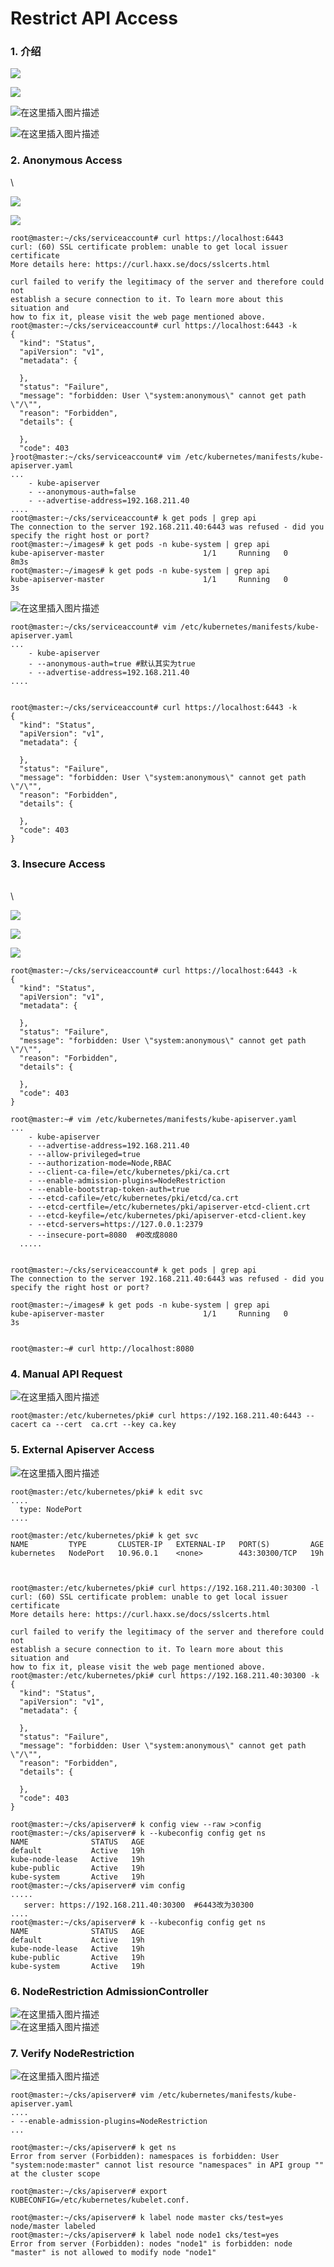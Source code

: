 # Restrict API Access

### 1. 介绍 <a href="#1__4" id="1__4"></a>

![](https://img-blog.csdnimg.cn/20210425185449694.png?shadow\_10,text\_aHR0cHM6Ly9ibG9nLmNzZG4ubmV0L3hpeGloYWhhbGVsZWhlaGU=,size\_16,color\_FFFFFF,t\_70)

![](https://img-blog.csdnimg.cn/20210425185621584.png?shadow\_10,text\_aHR0cHM6Ly9ibG9nLmNzZG4ubmV0L3hpeGloYWhhbGVsZWhlaGU=,size\_16,color\_FFFFFF,t\_70)

![在这里插入图片描述](https://img-blog.csdnimg.cn/20210425185743944.png?shadow\_10,text\_aHR0cHM6Ly9ibG9nLmNzZG4ubmV0L3hpeGloYWhhbGVsZWhlaGU=,size\_16,color\_FFFFFF,t\_70)

![在这里插入图片描述](https://img-blog.csdnimg.cn/20210425185845510.png?shadow\_10,text\_aHR0cHM6Ly9ibG9nLmNzZG4ubmV0L3hpeGloYWhhbGVsZWhlaGU=,size\_16,color\_FFFFFF,t\_70)

### 2. Anonymous Access <a href="#2_practice__anonymous_access_12" id="2_practice__anonymous_access_12"></a>

\


![](https://img-blog.csdnimg.cn/20210425185956297.png?shadow\_10,text\_aHR0cHM6Ly9ibG9nLmNzZG4ubmV0L3hpeGloYWhhbGVsZWhlaGU=,size\_16,color\_FFFFFF,t\_70)

![](https://img-blog.csdnimg.cn/20210425190008318.png?shadow\_10,text\_aHR0cHM6Ly9ibG9nLmNzZG4ubmV0L3hpeGloYWhhbGVsZWhlaGU=,size\_16,color\_FFFFFF,t\_70)

```
root@master:~/cks/serviceaccount# curl https://localhost:6443
curl: (60) SSL certificate problem: unable to get local issuer certificate
More details here: https://curl.haxx.se/docs/sslcerts.html

curl failed to verify the legitimacy of the server and therefore could not
establish a secure connection to it. To learn more about this situation and
how to fix it, please visit the web page mentioned above.
root@master:~/cks/serviceaccount# curl https://localhost:6443 -k
{
  "kind": "Status",
  "apiVersion": "v1",
  "metadata": {
    
  },
  "status": "Failure",
  "message": "forbidden: User \"system:anonymous\" cannot get path \"/\"",
  "reason": "Forbidden",
  "details": {
    
  },
  "code": 403
}root@master:~/cks/serviceaccount# vim /etc/kubernetes/manifests/kube-apiserver.yaml 
...
    - kube-apiserver
    - --anonymous-auth=false
    - --advertise-address=192.168.211.40
....
root@master:~/cks/serviceaccount# k get pods | grep api
The connection to the server 192.168.211.40:6443 was refused - did you specify the right host or port?
root@master:~/images# k get pods -n kube-system | grep api
kube-apiserver-master                      1/1     Running   0          8m3s
root@master:~/images# k get pods -n kube-system | grep api
kube-apiserver-master                      1/1     Running   0          3s
```

![在这里插入图片描述](https://img-blog.csdnimg.cn/20210425194247517.png?shadow\_10,text\_aHR0cHM6Ly9ibG9nLmNzZG4ubmV0L3hpeGloYWhhbGVsZWhlaGU=,size\_16,color\_FFFFFF,t\_70)

```
root@master:~/cks/serviceaccount# vim /etc/kubernetes/manifests/kube-apiserver.yaml 
...
    - kube-apiserver
    - --anonymous-auth=true #默认其实为true
    - --advertise-address=192.168.211.40
....


root@master:~/cks/serviceaccount# curl https://localhost:6443 -k
{
  "kind": "Status",
  "apiVersion": "v1",
  "metadata": {
    
  },
  "status": "Failure",
  "message": "forbidden: User \"system:anonymous\" cannot get path \"/\"",
  "reason": "Forbidden",
  "details": {
    
  },
  "code": 403
}
```

### 3. Insecure Access <a href="#3_practice__insecure_access_79" id="3_practice__insecure_access_79"></a>

\
\


![](https://img-blog.csdnimg.cn/20210425194521961.png?shadow\_10,text\_aHR0cHM6Ly9ibG9nLmNzZG4ubmV0L3hpeGloYWhhbGVsZWhlaGU=,size\_16,color\_FFFFFF,t\_70)

![](https://img-blog.csdnimg.cn/20210425194710926.png?shadow\_10,text\_aHR0cHM6Ly9ibG9nLmNzZG4ubmV0L3hpeGloYWhhbGVsZWhlaGU=,size\_16,color\_FFFFFF,t\_70)

![](https://img-blog.csdnimg.cn/20210425194805223.png?shadow\_10,text\_aHR0cHM6Ly9ibG9nLmNzZG4ubmV0L3hpeGloYWhhbGVsZWhlaGU=,size\_16,color\_FFFFFF,t\_70)

```
root@master:~/cks/serviceaccount# curl https://localhost:6443 -k
{
  "kind": "Status",
  "apiVersion": "v1",
  "metadata": {
    
  },
  "status": "Failure",
  "message": "forbidden: User \"system:anonymous\" cannot get path \"/\"",
  "reason": "Forbidden",
  "details": {
    
  },
  "code": 403
}

root@master:~# vim /etc/kubernetes/manifests/kube-apiserver.yaml
...
    - kube-apiserver
    - --advertise-address=192.168.211.40
    - --allow-privileged=true
    - --authorization-mode=Node,RBAC
    - --client-ca-file=/etc/kubernetes/pki/ca.crt
    - --enable-admission-plugins=NodeRestriction
    - --enable-bootstrap-token-auth=true
    - --etcd-cafile=/etc/kubernetes/pki/etcd/ca.crt
    - --etcd-certfile=/etc/kubernetes/pki/apiserver-etcd-client.crt
    - --etcd-keyfile=/etc/kubernetes/pki/apiserver-etcd-client.key
    - --etcd-servers=https://127.0.0.1:2379
    - --insecure-port=8080  #0改成8080
  .....


root@master:~/cks/serviceaccount# k get pods | grep api
The connection to the server 192.168.211.40:6443 was refused - did you specify the right host or port?

root@master:~/images# k get pods -n kube-system | grep api
kube-apiserver-master                      1/1     Running   0          3s


root@master:~# curl http://localhost:8080
```

### 4. Manual API Request <a href="#4_practice__manual_api_request_128" id="4_practice__manual_api_request_128"></a>

![在这里插入图片描述](https://img-blog.csdnimg.cn/20210426141859678.png?shadow\_10,text\_aHR0cHM6Ly9ibG9nLmNzZG4ubmV0L3hpeGloYWhhbGVsZWhlaGU=,size\_16,color\_FFFFFF,t\_70)

```
root@master:/etc/kubernetes/pki# curl https://192.168.211.40:6443 --cacert ca --cert  ca.crt --key ca.key
```

### 5. External Apiserver Access <a href="#5_practice__external_apiserver_access_134" id="5_practice__external_apiserver_access_134"></a>

![在这里插入图片描述](https://img-blog.csdnimg.cn/20210426143209717.png?shadow\_10,text\_aHR0cHM6Ly9ibG9nLmNzZG4ubmV0L3hpeGloYWhhbGVsZWhlaGU=,size\_16,color\_FFFFFF,t\_70)

```
root@master:/etc/kubernetes/pki# k edit svc
....
  type: NodePort
....

root@master:/etc/kubernetes/pki# k get svc
NAME         TYPE       CLUSTER-IP   EXTERNAL-IP   PORT(S)         AGE
kubernetes   NodePort   10.96.0.1    <none>        443:30300/TCP   19h



root@master:/etc/kubernetes/pki# curl https://192.168.211.40:30300 -l
curl: (60) SSL certificate problem: unable to get local issuer certificate
More details here: https://curl.haxx.se/docs/sslcerts.html

curl failed to verify the legitimacy of the server and therefore could not
establish a secure connection to it. To learn more about this situation and
how to fix it, please visit the web page mentioned above.
root@master:/etc/kubernetes/pki# curl https://192.168.211.40:30300 -k
{
  "kind": "Status",
  "apiVersion": "v1",
  "metadata": {
    
  },
  "status": "Failure",
  "message": "forbidden: User \"system:anonymous\" cannot get path \"/\"",
  "reason": "Forbidden",
  "details": {
    
  },
  "code": 403
}
```

```
root@master:~/cks/apiserver# k config view --raw >config
root@master:~/cks/apiserver# k --kubeconfig config get ns
NAME              STATUS   AGE
default           Active   19h
kube-node-lease   Active   19h
kube-public       Active   19h
kube-system       Active   19h
root@master:~/cks/apiserver# vim config
.....
   server: https://192.168.211.40:30300  #6443改为30300
.... 
root@master:~/cks/apiserver# k --kubeconfig config get ns
NAME              STATUS   AGE
default           Active   19h
kube-node-lease   Active   19h
kube-public       Active   19h
kube-system       Active   19h
```

### 6. NodeRestriction AdmissionController <a href="#6_noderestriction_admissioncontroller_192" id="6_noderestriction_admissioncontroller_192"></a>

![在这里插入图片描述](https://img-blog.csdnimg.cn/20210426150839360.png?shadow\_10,text\_aHR0cHM6Ly9ibG9nLmNzZG4ubmV0L3hpeGloYWhhbGVsZWhlaGU=,size\_16,color\_FFFFFF,t\_70)\
![在这里插入图片描述](https://img-blog.csdnimg.cn/20210426151051581.png?shadow\_10,text\_aHR0cHM6Ly9ibG9nLmNzZG4ubmV0L3hpeGloYWhhbGVsZWhlaGU=,size\_16,color\_FFFFFF,t\_70)

### 7. Verify NodeRestriction <a href="#7_practice__verify_noderestriction_195" id="7_practice__verify_noderestriction_195"></a>

![在这里插入图片描述](https://img-blog.csdnimg.cn/20210426151124766.png?shadow\_10,text\_aHR0cHM6Ly9ibG9nLmNzZG4ubmV0L3hpeGloYWhhbGVsZWhlaGU=,size\_16,color\_FFFFFF,t\_70)

```
root@master:~/cks/apiserver# vim /etc/kubernetes/manifests/kube-apiserver.yaml 
....
- --enable-admission-plugins=NodeRestriction
...

root@master:~/cks/apiserver# k get ns
Error from server (Forbidden): namespaces is forbidden: User "system:node:master" cannot list resource "namespaces" in API group "" at the cluster scope

root@master:~/cks/apiserver# export KUBECONFIG=/etc/kubernetes/kubelet.conf.

root@master:~/cks/apiserver# k label node master cks/test=yes
node/master labeled
root@master:~/cks/apiserver# k label node node1 cks/test=yes
Error from server (Forbidden): nodes "node1" is forbidden: node "master" is not allowed to modify node "node1"
```

